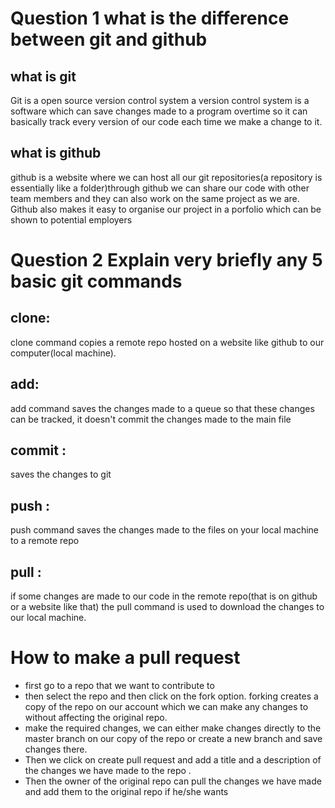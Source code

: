 # Question 1 what is the difference between git and github
## what is git 
 Git is a open source version control system a version control system is a software which can save changes made to a program overtime so it can basically
 track every version of our code each time we make a change to it.
 ## what is github
 github is a website where we can host all our git repositories(a repository is essentially like a folder)through github we can share our code with other team members
 and they can also work on the same project as we are. Github also makes it easy to organise our project in a porfolio which can be shown to potential employers
 # Question 2 Explain very briefly any 5 basic git commands
 ## clone: 
 clone command copies a remote repo hosted on a website like github to our computer(local machine).
 ## add:
 add command saves the changes made to a queue so that these changes can be tracked, it doesn't commit the changes made to the main file
 ## commit :
 saves the changes to git
 ## push :
 push command saves the changes made to the files on your local machine to a remote repo
 ## pull :
 if some changes are made to our code in the remote repo(that is on github or a website like that) the pull command is used to download the changes 
 to our local machine.
 # How to make a pull request
  * first go to a repo that we want to contribute to 
  * then select the repo and then click on the fork option. forking creates a copy of the repo on our account which we can make any changes to without affecting
  the original repo.
  * make the required changes, we can either make changes directly to the master branch on our copy of the repo or create a new branch and save changes there.
  * Then we click on create pull request and add a title and a description of the changes we have made to the repo .
  * Then the owner of the original repo can pull the changes we have made and add them to the original repo if he/she wants
